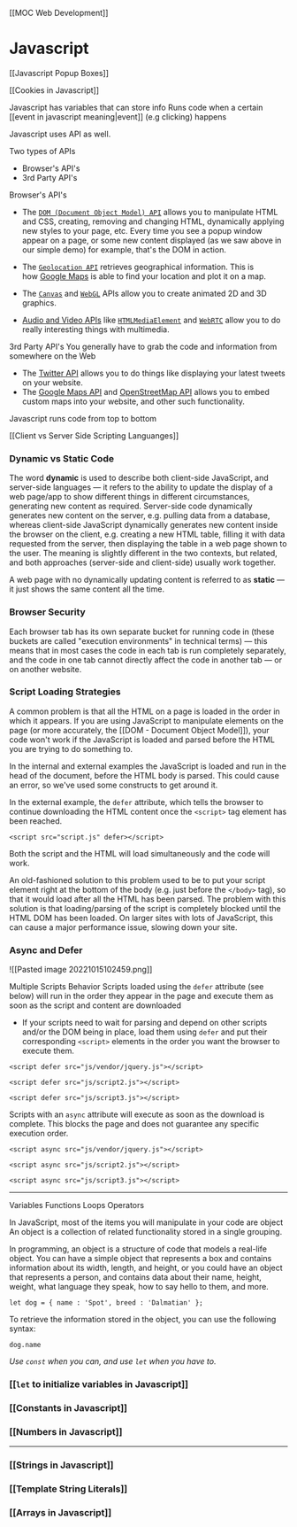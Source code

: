 [[MOC Web Development]]

# Javascript


[[Javascript Popup Boxes]]


[[Cookies in Javascript]]


Javascript has variables that can store info
Runs code when a certain [[event in javascript meaning|event]] (e.g clicking) happens

Javascript uses API as well.

Two types of APIs
- Browser's API's
- 3rd Party API's


Browser's API's
-   The [`DOM (Document Object Model) API`](https://developer.mozilla.org/en-US/docs/Web/API/Document_Object_Model "DOM (Document Object Model) API") allows you to manipulate HTML and CSS, creating, removing and changing HTML, dynamically applying new styles to your page, etc. 
    Every time you see a popup window appear on a page, or some new content displayed (as we saw above in our simple demo) for example, that's the DOM in action.

- The [`Geolocation API`](https://developer.mozilla.org/en-US/docs/Web/API/Geolocation "Geolocation API") retrieves geographical information. This is how [Google Maps](https://www.google.com/maps) is able to find your location and plot it on a map.

- The [`Canvas`](https://developer.mozilla.org/en-US/docs/Web/API/Canvas_API "Canvas") and [`WebGL`](https://developer.mozilla.org/en-US/docs/Web/API/WebGL_API "WebGL") APIs allow you to create animated 2D and 3D graphics.

- [Audio and Video APIs](https://developer.mozilla.org/en-US/docs/Web/Guide/Audio_and_video_delivery) like [`HTMLMediaElement`](https://developer.mozilla.org/en-US/docs/Web/API/HTMLMediaElement) and [`WebRTC`](https://developer.mozilla.org/en-US/docs/Web/API/WebRTC_API "WebRTC") allow you to do really interesting things with multimedia.

3rd Party API's
You generally have to grab the code and information from somewhere on the Web
-   The [Twitter API](https://developer.twitter.com/en/docs) allows you to do things like displaying your latest tweets on your website.
-   The [Google Maps API](https://developers.google.com/maps/) and [OpenStreetMap API](https://wiki.openstreetmap.org/wiki/API) allows you to embed custom maps into your website, and other such functionality.


Javascript runs code from top to bottom


[[Client vs Server Side Scripting Languanges]]

### Dynamic vs Static Code
The word **dynamic** is used to describe both client-side JavaScript, and server-side languages — it refers to the ability to update the display of a web page/app to show different things in different circumstances, generating new content as required. Server-side code dynamically generates new content on the server, e.g. pulling data from a database, whereas client-side JavaScript dynamically generates new content inside the browser on the client, e.g. creating a new HTML table, filling it with data requested from the server, then displaying the table in a web page shown to the user. The meaning is slightly different in the two contexts, but related, and both approaches (server-side and client-side) usually work together.

A web page with no dynamically updating content is referred to as **static** — it just shows the same content all the time.






### Browser Security
Each browser tab has its own separate bucket for running code in (these buckets are called "execution environments" in technical terms) — this means that in most cases the code in each tab is run completely separately, and the code in one tab cannot directly affect the code in another tab — or on another website.


### Script Loading Strategies
A common problem is that all the HTML on a page is loaded in the order in which it appears. 
If you are using JavaScript to manipulate elements on the page (or more accurately, the [[DOM - Document Object Model]]), your code won't work if the JavaScript is loaded and parsed before the HTML you are trying to do something to.

In the internal and external examples the JavaScript is loaded and run in the head of the document, before the HTML body is parsed. This could cause an error, so we've used some constructs to get around it.


In the external example, 
the `defer` attribute, which tells the browser to continue downloading the HTML content once the `<script>` tag element has been reached.
```JS
<script src="script.js" defer></script>
```
Both the script and the HTML will load simultaneously and the code will work.


An old-fashioned solution to this problem used to be to put your script element right at the bottom of the body (e.g. just before the `</body>` tag), so that it would load after all the HTML has been parsed. The problem with this solution is that loading/parsing of the script is completely blocked until the HTML DOM has been loaded. On larger sites with lots of JavaScript, this can cause a major performance issue, slowing down your site.


### Async and Defer
![[Pasted image 20221015102459.png]]



Multiple Scripts Behavior
Scripts loaded using the `defer` attribute (see below) will run in the order they appear in the page and execute them as soon as the script and content are downloaded
-   If your scripts need to wait for parsing and depend on other scripts and/or the DOM being in place, load them using `defer` and put their corresponding `<script>` elements in the order you want the browser to execute them.
```JS
<script defer src="js/vendor/jquery.js"></script>

<script defer src="js/script2.js"></script>

<script defer src="js/script3.js"></script>
```

Scripts with an `async` attribute will execute as soon as the download is complete. This blocks the page and does not guarantee any specific execution order.
```JS
<script async src="js/vendor/jquery.js"></script>

<script async src="js/script2.js"></script>

<script async src="js/script3.js"></script>
```


---
Variables
Functions
Loops
Operators

In JavaScript, most of the items you will manipulate in your code are object
An object is a collection of related functionality stored in a single grouping.

In programming, an object is a structure of code that models a real-life object. You can have a simple object that represents a box and contains information about its width, length, and height, or you could have an object that represents a person, and contains data about their name, height, weight, what language they speak, how to say hello to them, and more.
```JS
let dog = { name : 'Spot', breed : 'Dalmatian' };
```
To retrieve the information stored in the object, you can use the following syntax:
```JS
dog.name
```



_Use `const` when you can, and use `let` when you have to._
### [[`let` to initialize variables in Javascript]]
### [[Constants in Javascript]] 

### [[Numbers in Javascript]]

---
### [[Strings in Javascript]]


### [[Template String Literals]]


### [[Arrays in Javascript]]

